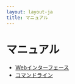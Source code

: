 ```yaml
---
layout: layout-ja
title: マニュアル
---
```

# マニュアル

- [Webインターフェース](./webinterface.html)
- [コマンドライン](./commandline.html)
